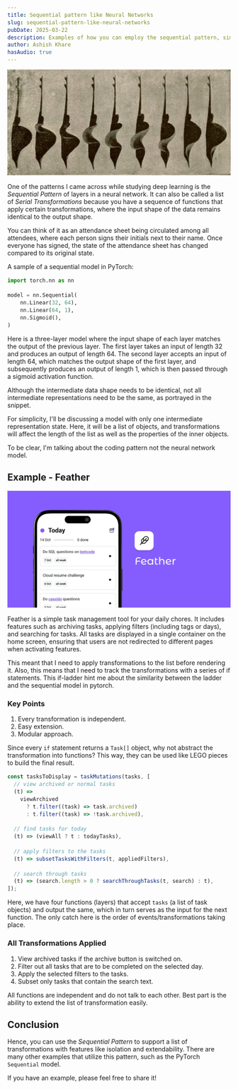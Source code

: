 ```yaml
---
title: Sequential pattern like Neural Networks
slug: sequential-pattern-like-neural-networks
pubDate: 2025-03-22
description: Examples of how you can employ the sequential pattern, similar to the one used for creating neural networks.
author: Ashish Khare
hasAudio: true
---
```


![banner](./assets/sequential-pattern-like-neural-networks/banner.webp)

One of the patterns I came across while studying deep learning is the _Sequential Pattern_ of layers in a neural network. It can also be called a list of _Serial Transformations_ because you have a sequence of functions that apply certain transformations, where the input shape of the data remains identical to the output shape.

You can think of it as an attendance sheet being circulated among all attendees, where each person signs their initials next to their name. Once everyone has signed, the state of the attendance sheet has changed compared to its original state.

A sample of a sequential model in PyTorch:

```python
import torch.nn as nn

model = nn.Sequential(
    nn.Linear(32, 64),
    nn.Linear(64, 1),
    nn.Sigmoid(),
)
```

Here is a three-layer model where the input shape of each layer matches the output of the previous layer. The first layer takes an input of length 32 and produces an output of length 64. The second layer accepts an input of length 64, which matches the output shape of the first layer, and subsequently produces an output of length 1, which is then passed through a sigmoid activation function.

Although the intermediate data shape needs to be identical, not all intermediate representations need to be the same, as portrayed in the snippet.

For simplicity, I'll be discussing a model with only one intermediate representation state. Here, it will be a list of objects, and transformations will affect the length of the list as well as the properties of the inner objects.

To be clear, I'm talking about the coding pattern not the neural network model.

## Example - Feather

![banner](./assets/sequential-pattern-like-neural-networks/featherAd.webp)

Feather is a simple task management tool for your daily chores. It includes features such as archiving tasks, applying filters (including tags or days), and searching for tasks. All tasks are displayed in a single container on the home screen, ensuring that users are not redirected to different pages when activating features.

This meant that I need to apply transformations to the list before rendering it. Also, this means that I need to track the transformations with a series of if statements. This if-ladder hint me about the similarity between the ladder and the sequential model in pytorch.

### Key Points

1. Every transformation is independent.
2. Easy extension.
3. Modular approach.

Since every `if` statement returns a `Task[]` object, why not abstract the transformation into functions? This way, they can be used like LEGO pieces to build the final result.

```javascript
const tasksToDisplay = taskMutations(tasks, [
  // view archived or normal tasks
  (t) =>
    viewArchived
      ? t.filter((task) => task.archived)
      : t.filter((task) => !task.archived),

  // find tasks for today
  (t) => (viewAll ? t : todayTasks),

  // apply filters to the tasks
  (t) => subsetTasksWithFilters(t, appliedFilters),

  // search through tasks
  (t) => (search.length > 0 ? searchThroughTasks(t, search) : t),
]);
```

Here, we have four functions (layers) that accept `tasks` (a list of task objects) and output the same, which in turn serves as the input for the next function. The only catch here is the order of events/transformations taking place.

### All Transformations Applied

1. View archived tasks if the archive button is switched on.
2. Filter out all tasks that are to be completed on the selected day.
3. Apply the selected filters to the tasks.
4. Subset only tasks that contain the search text.

All functions are independent and do not talk to each other. Best part is the ability to extend the list of transformation easily.

## Conclusion

Hence, you can use the _Sequential Pattern_ to support a list of transformations with features like isolation and extendability. There are many other examples that utilize this pattern, such as the PyTorch `Sequential` model.

If you have an example, please feel free to share it!
